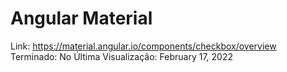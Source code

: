 # Angular Material

Link: https://material.angular.io/components/checkbox/overview
Terminado: No
Última Visualização: February 17, 2022